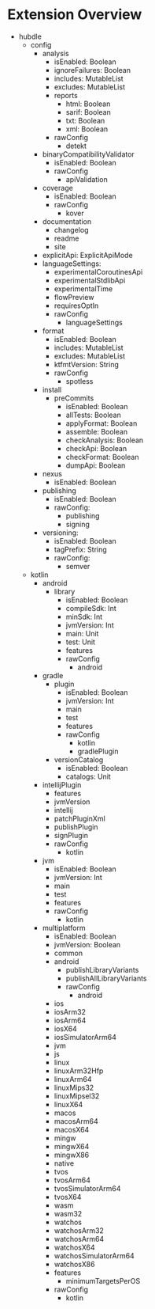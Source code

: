 # Extension Overview

- hubdle
  - config
    - analysis
      - isEnabled: Boolean
      - ignoreFailures: Boolean
      - includes: MutableList<String>
      - excludes: MutableList<String>
      - reports
        - html: Boolean
        - sarif: Boolean
        - txt: Boolean
        - xml: Boolean
      - rawConfig
        - detekt
    - binaryCompatibilityValidator
      - isEnabled: Boolean
      - rawConfig
        - apiValidation 
    - coverage
      - isEnabled: Boolean
      - rawConfig
        - kover 
    - documentation
      - changelog
      - readme
      - site
    - explicitApi: ExplicitApiMode
    - languageSettings:
      - experimentalCoroutinesApi
      - experimentalStdlibApi
      - experimentalTime
      - flowPreview
      - requiresOptIn
      - rawConfig
        - languageSettings
    - format
        - isEnabled: Boolean
        - includes: MutableList<String>
        - excludes: MutableList<String>
        - ktfmtVersion: String
        - rawConfig
          - spotless
    - install
      - preCommits
        - isEnabled: Boolean
        - allTests: Boolean
        - applyFormat: Boolean
        - assemble: Boolean
        - checkAnalysis: Boolean
        - checkApi: Boolean
        - checkFormat: Boolean
        - dumpApi: Boolean 
    - nexus
      - isEnabled: Boolean
    - publishing
      - isEnabled: Boolean
      - rawConfig:
        - publishing
        - signing
    - versioning:
      - isEnabled: Boolean
      - tagPrefix: String
      - rawConfig:
        - semver 
  - kotlin
    - android
      - library
        - isEnabled: Boolean
        - compileSdk: Int
        - minSdk: Int
        - jvmVersion: Int
        - main: Unit
        - test: Unit
        - features
        - rawConfig
          - android
    - gradle
      - plugin
        - isEnabled: Boolean
        - jvmVersion: Int
        - main
        - test
        - features
        - rawConfig
          - kotlin
          - gradlePlugin
      - versionCatalog
        - isEnabled: Boolean
        - catalogs: Unit
    - intellijPlugin
      - features
      - jvmVersion
      - intellij
      - patchPluginXml
      - publishPlugin
      - signPlugin
      - rawConfig
        - kotlin
    - jvm
      - isEnabled: Boolean
      - jvmVersion: Int
      - main
      - test
      - features
      - rawConfig
          - kotlin
    - multiplatform
      - isEnabled: Boolean
      - jvmVersion: Boolean
      - common
      - android
        - publishLibraryVariants
        - publishAllLibraryVariants
        - rawConfig
          - android
      - ios
      - iosArm32
      - iosArm64
      - iosX64
      - iosSimulatorArm64
      - jvm
      - js
      - linux
      - linuxArm32Hfp
      - linuxArm64
      - linuxMips32
      - linuxMipsel32
      - linuxX64
      - macos
      - macosArm64
      - macosX64
      - mingw
      - mingwX64
      - mingwX86
      - native
      - tvos
      - tvosArm64
      - tvosSimulatorArm64
      - tvosX64
      - wasm
      - wasm32
      - watchos
      - watchosArm32
      - watchosArm64
      - watchosX64
      - watchosSimulatorArm64
      - watchosX86
      - features
        - minimumTargetsPerOS
      - rawConfig
        - kotlin
